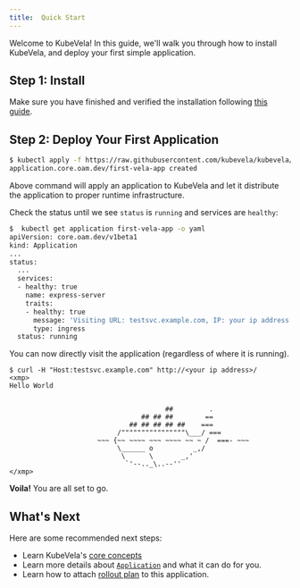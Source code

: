 ```yaml
---
title:  Quick Start
---
```


Welcome to KubeVela! In this guide, we'll walk you through how to install KubeVela, and deploy your first simple application.

## Step 1: Install

Make sure you have finished and verified the installation following [this guide](./install).

## Step 2: Deploy Your First Application

```bash
$ kubectl apply -f https://raw.githubusercontent.com/kubevela/kubevela/master/docs/examples/vela-app.yaml
application.core.oam.dev/first-vela-app created
```

Above command will apply an application to KubeVela and let it distribute the application to proper runtime infrastructure.

Check the status until we see `status` is `running` and services are `healthy`:

```bash
$  kubectl get application first-vela-app -o yaml
apiVersion: core.oam.dev/v1beta1
kind: Application
...
status:
  ...
  services:
  - healthy: true
    name: express-server
    traits:
    - healthy: true
      message: 'Visiting URL: testsvc.example.com, IP: your ip address'
      type: ingress
  status: running
```

You can now directly visit the application (regardless of where it is running).

```
$ curl -H "Host:testsvc.example.com" http://<your ip address>/
<xmp>
Hello World


                                       ##         .
                                 ## ## ##        ==
                              ## ## ## ## ##    ===
                           /""""""""""""""""\___/ ===
                      ~~~ {~~ ~~~~ ~~~ ~~~~ ~~ ~ /  ===- ~~~
                           \______ o          _,/
                            \      \       _,'
                             `'--.._\..--''
</xmp>
```
**Voila!** You are all set to go.

## What's Next

Here are some recommended next steps:

- Learn KubeVela's [core concepts](./concepts)
- Learn more details about [`Application`](end-user/application) and what it can do for you.
- Learn how to attach [rollout plan](end-user/scopes/rollout-plan) to this application.
